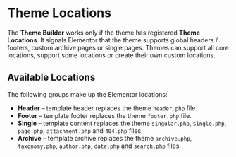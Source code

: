 # Theme Locations

The **Theme Builder** works only if the theme has registered **Theme Locations**. It signals Elementor that the theme supports global headers / footers, custom archive pages or single pages. Themes can support all core locations, support some locations or create their own custom locations.

## Available Locations

The following groups make up the Elementor locations:

* **Header** – template header replaces the theme `header.php` file.
* **Footer** – template footer replaces the theme `footer.php` file.
* **Single** – template content replaces the theme `singular.php`, `single.php`, `page.php`, `attachment.php` and `404.php` files.
* **Archive** – template archive replaces the theme `archive.php`, `taxonomy.php`, `author.php`, `date.php` and `search.php` files.










<!--

## Best Practice

To prevent compatibility issues, your theme should:

1. **Use [wp_head](https://developer.wordpress.org/reference/hooks/wp_head/) and [wp_footer](https://developer.wordpress.org/reference/hooks/wp_footer/) action hooks to add custom code to the theme.**

Themes that don’t support header / footer locations are defined by Elementor as “unsupported” themes because of the way Elementor works. With unsupported themes Elementor will replace the entire header.php and footer.php files. This can cause issues with themes that add custom code to the theme files instead of using the [wp_head](https://developer.wordpress.org/reference/hooks/wp_head/) and [wp_footer](https://developer.wordpress.org/reference/hooks/wp_footer/) action hooks.

2. **Use header and footer locations together.**

We require both header and footer to be implemented together, because most themes have an opening DIV tag in the `header.php` file and a closing tag in the `footer.php` file. If Elementor will replace the original footer file without the header, some DIV tags will remain open causing UI issues.

-->
